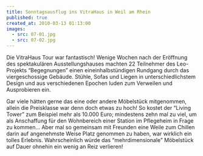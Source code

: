 ```yaml
---
title: Sonntagsausflug ins VitraHaus in Weil am Rhein
published: true
created_at: 2010-03-13 01:13:00
images:
  - src: 07-01.jpg
  - src: 07-02.jpg
---
```


Die VitraHaus Tour war fantastisch! Wenige Wochen nach der Eröffnung des spektakulären Ausstellungshauses machten 22 Teilnehmer des Leo-Projekts “Begegnungen” einen eineinhalbstündigen Rundgang durch das viergeschossige Gebäude. Stühle, Sofas und Liegen in unterschiedlichstem Design und aus verschiedenen Epochen luden zum Verweilen und Ausprobieren ein.

Gar viele hätten gerne das eine oder andere Möbelstück mitgenommen, allein die Preisklasse war denn doch etwas zu hoch! So kostet der “Living Tower” zum Beispiel mehr als 10.000 Euro; mindestens zehn mal zu viel, um als Anschaffung für den Wohnbereich einer Station im Pflegeheim in Frage zu kommen… Aber mal so gemeinsam mit Freunden eine Weile zum Chillen darin auf angenehmste Weise Platz genommen zu haben, war wirklich ein tolles Erlebnis. Wahrscheinlich würde das “mehrdimensionale” Möbelstück auf Dauer ohnehin ein wenig an Reiz verlieren!
